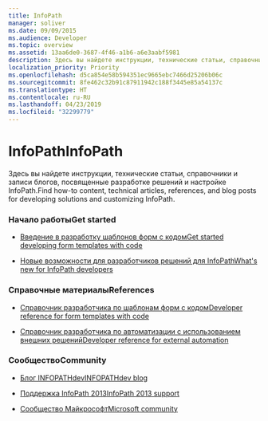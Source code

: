 ```yaml
---
title: InfoPath
manager: soliver
ms.date: 09/09/2015
ms.audience: Developer
ms.topic: overview
ms.assetid: 13aa6de0-3687-4f46-a1b6-a6e3aabf5981
description: Здесь вы найдете инструкции, технические статьи, справочники и записи блогов, посвященные разработке решений и настройке InfoPath.
localization_priority: Priority
ms.openlocfilehash: d5ca854e58b594351ec9665ebc7466d25206b06c
ms.sourcegitcommit: 8fe462c32b91c87911942c188f3445e85a54137c
ms.translationtype: HT
ms.contentlocale: ru-RU
ms.lasthandoff: 04/23/2019
ms.locfileid: "32299779"
---
```

# <a name="infopath"></a><span data-ttu-id="d56d7-103">InfoPath</span><span class="sxs-lookup"><span data-stu-id="d56d7-103">InfoPath</span></span>

<span data-ttu-id="d56d7-104">Здесь вы найдете инструкции, технические статьи, справочники и записи блогов, посвященные разработке решений и настройке InfoPath.</span><span class="sxs-lookup"><span data-stu-id="d56d7-104">Find how-to content, technical articles, references, and blog posts for developing solutions and customizing InfoPath.</span></span>
  
### <a name="get-started"></a><span data-ttu-id="d56d7-105">Начало работы</span><span class="sxs-lookup"><span data-stu-id="d56d7-105">Get started</span></span>
  
- [<span data-ttu-id="d56d7-106">Введение в разработку шаблонов форм с кодом</span><span class="sxs-lookup"><span data-stu-id="d56d7-106">Get started developing form templates with code</span></span>](https://msdn.microsoft.com/library/66468447-2012-4497-b371-c61f64a8bb49%28Office.15%29.aspx)
  
- [<span data-ttu-id="d56d7-107">Новые возможности для разработчиков решений для InfoPath</span><span class="sxs-lookup"><span data-stu-id="d56d7-107">What's new for InfoPath developers</span></span>](https://msdn.microsoft.com/library/d0ad3111-bd41-4f35-8a34-62c17f20fc19%28Office.15%29.aspx)
  
### <a name="references"></a><span data-ttu-id="d56d7-108">Справочные материалы</span><span class="sxs-lookup"><span data-stu-id="d56d7-108">References</span></span>
  
- [<span data-ttu-id="d56d7-109">Справочник разработчика по шаблонам форм с кодом</span><span class="sxs-lookup"><span data-stu-id="d56d7-109">Developer reference for form templates with code</span></span>](form-templates/infopath-developer-reference-for-form-templates.md)
  
- [<span data-ttu-id="d56d7-110">Справочник разработчика по автоматизации с использованием внешних решений</span><span class="sxs-lookup"><span data-stu-id="d56d7-110">Developer reference for external automation</span></span>](external-automation/infopath-developer-reference-for-external-automation.md)
  
### <a name="community"></a><span data-ttu-id="d56d7-111">Сообщество</span><span class="sxs-lookup"><span data-stu-id="d56d7-111">Community</span></span>
  
- [<span data-ttu-id="d56d7-112">Блог INFOPATHdev</span><span class="sxs-lookup"><span data-stu-id="d56d7-112">INFOPATHdev blog</span></span>](https://www.infopathdev.com/blogs/)
  
- [<span data-ttu-id="d56d7-113">Поддержка InfoPath 2013</span><span class="sxs-lookup"><span data-stu-id="d56d7-113">InfoPath 2013 support</span></span>](https://support.microsoft.com/ph/920)
  
- [<span data-ttu-id="d56d7-114">Сообщество Майкрософт</span><span class="sxs-lookup"><span data-stu-id="d56d7-114">Microsoft community</span></span>](https://answers.microsoft.com/en-us/office/forum/infopath)
  

